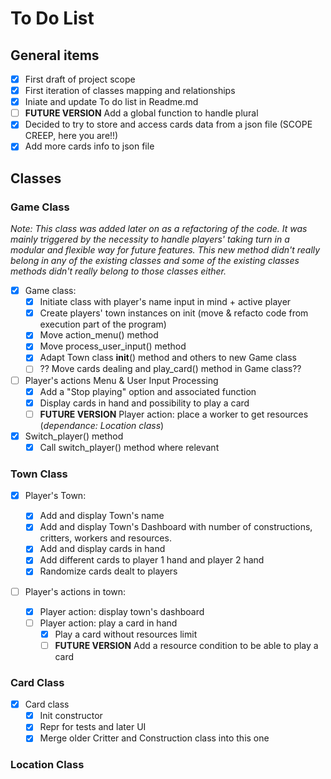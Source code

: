 # To Do List

## General items

- [x] First draft of project scope
- [x] First iteration of classes mapping and relationships
- [x] Iniate and update To do list in Readme.md
- [ ] **FUTURE VERSION** Add a global function to handle plural
- [x] Decided to try to store and access cards data from a json file (SCOPE CREEP, here you are!!)
- [X] Add more cards info to json file

## Classes

### Game Class

*Note: This class was added later on as a refactoring of the code. It was mainly triggered by the necessity to handle players' taking turn in a modular and flexible way for future features. This new method didn't really belong in any of the existing classes and some of the existing classes methods didn't really belong to those classes either.*

- [x] Game class:
    - [x] Initiate class with player's name input in mind + active player
    - [x] Create players' town instances on init (move & refacto code from execution part of the program)
    - [x] Move action_menu() method
    - [x] Move process_user_input() method
    - [x] Adapt Town class __init__() method and others to new Game class
    - [ ] ?? Move cards dealing and play_card() method in Game class??

- [ ] Player's actions Menu & User Input Processing
    - [x] Add a "Stop playing" option and associated function
    - [X] Display cards in hand and possibility to play a card
    - [ ] **FUTURE VERSION** Player action: place a worker to get resources (*dependance: Location class*)

- [x] Switch_player() method
    - [x] Call switch_player() method where relevant

### Town Class

- [x] Player's Town:
    - [x] Add and display Town's name
    - [x] Add and display Town's Dashboard with number of constructions, critters, workers and resources.
    - [x] Add and display cards in hand
    - [x] Add different cards to player 1 hand and player 2 hand
    - [x] Randomize cards dealt to players

- [ ] Player's actions in town:

    - [x] Player action: display town's dashboard
    - [ ] Player action: play a card in hand
        - [x] Play a card without resources limit
        - [ ] **FUTURE VERSION** Add a resource condition to be able to play a card

### Card Class

- [x] Card class
    - [x] Init constructor
    - [x] Repr for tests and later UI
    - [x] Merge older Critter and Construction class into this one

### Location Class